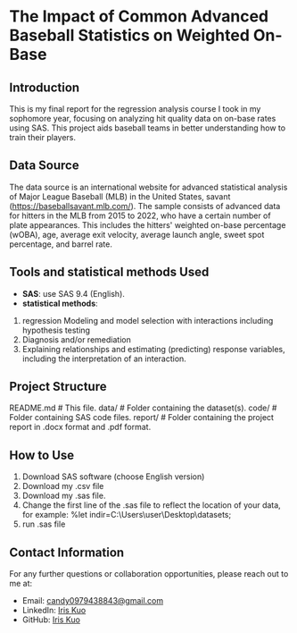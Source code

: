 # The Impact of Common Advanced Baseball Statistics on Weighted On-Base 


## Introduction

This is my final report for the regression analysis course I took in my sophomore year, focusing on analyzing hit quality data on on-base rates using SAS. This project aids baseball teams in better understanding how to train their players.

## Data Source

The data source is an international website for advanced statistical analysis of Major League Baseball (MLB) in the United States, savant (https://baseballsavant.mlb.com/). The sample consists of advanced data for hitters in the MLB from 2015 to 2022, who have a certain number of plate appearances. This includes the hitters' weighted on-base percentage (wOBA), age, average exit velocity, average launch angle, sweet spot percentage, and barrel rate.

## Tools and statistical methods Used

- **SAS**: use SAS 9.4 (English).
- **statistical methods**:
1. regression Modeling and model selection with interactions including hypothesis testing
2. Diagnosis and/or remediation
3. Explaining relationships and estimating (predicting) response variables, including the interpretation of an interaction.

## Project Structure

README.md # This file.
data/ # Folder containing the dataset(s).
code/ # Folder containing SAS code files.
report/ # Folder containing the project report in .docx format and .pdf format.


## How to Use

1. Download SAS software (choose English version)
2. Download my .csv file
3. Download my .sas file.
4. Change the first line of the .sas file to reflect the location of your data, for example: %let indir=C:\Users\user\Desktop\datasets;
5. run .sas file


## Contact Information

For any further questions or collaboration opportunities, please reach out to me at:
- Email: [candy0979438843@gmail.com](mailto:candy0979438843@gmail.com)
- LinkedIn: [Iris Kuo](http://linkedin.com/in/依璇-郭-835b00268)
- GitHub: [Iris Kuo](https://github.com/Iris910531)
